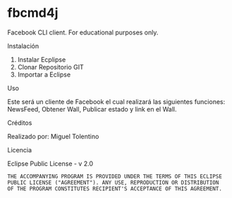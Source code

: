 # fbcmd4j

Facebook CLI client. For educational purposes only.

Instalación

1. Instalar Ecplipse
2. Clonar Repositorio GIT
3. Importar a Eclipse

Uso

Este será un cliente de Facebook el cual realizará las siguientes funciones: NewsFeed, Obtener Wall, Publicar estado y link en el Wall.


Créditos

Realizado por:
Miguel Tolentino

Licencia

Eclipse Public License - v 2.0

    THE ACCOMPANYING PROGRAM IS PROVIDED UNDER THE TERMS OF THIS ECLIPSE
    PUBLIC LICENSE ("AGREEMENT"). ANY USE, REPRODUCTION OR DISTRIBUTION
    OF THE PROGRAM CONSTITUTES RECIPIENT'S ACCEPTANCE OF THIS AGREEMENT.
